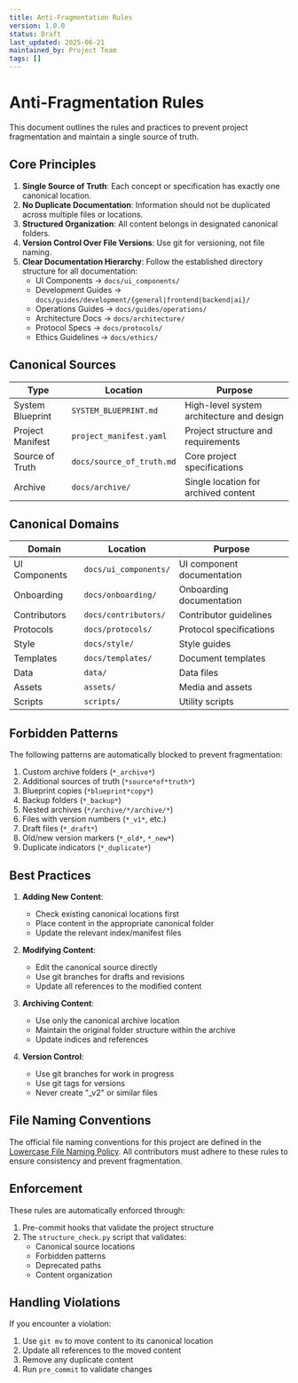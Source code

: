 ```yaml
---
title: Anti-Fragmentation Rules
version: 1.0.0
status: Draft
last_updated: 2025-06-21
maintained_by: Project Team
tags: []
---
```


# Anti-Fragmentation Rules

This document outlines the rules and practices to prevent project fragmentation and maintain a single source of truth.

## Core Principles

1. **Single Source of Truth**: Each concept or specification has exactly one canonical location.
2. **No Duplicate Documentation**: Information should not be duplicated across multiple files or locations.
3. **Structured Organization**: All content belongs in designated canonical folders.
4. **Version Control Over File Versions**: Use git for versioning, not file naming.
5. **Clear Documentation Hierarchy**: Follow the established directory structure for all documentation:
   - UI Components → `docs/ui_components/`
   - Development Guides → `docs/guides/development/{general|frontend|backend|ai}/`
   - Operations Guides → `docs/guides/operations/`
   - Architecture Docs → `docs/architecture/`
   - Protocol Specs → `docs/protocols/`
   - Ethics Guidelines → `docs/ethics/`

## Canonical Sources

| Type | Location | Purpose |
|------|----------|---------|
| System Blueprint | `SYSTEM_BLUEPRINT.md` | High-level system architecture and design |
| Project Manifest | `project_manifest.yaml` | Project structure and requirements |
| Source of Truth | `docs/source_of_truth.md` | Core project specifications |
| Archive | `docs/archive/` | Single location for archived content |

## Canonical Domains

| Domain | Location | Purpose |
|--------|----------|---------|
| UI Components | `docs/ui_components/` | UI component documentation |
| Onboarding | `docs/onboarding/` | Onboarding documentation |
| Contributors | `docs/contributors/` | Contributor guidelines |
| Protocols | `docs/protocols/` | Protocol specifications |
| Style | `docs/style/` | Style guides |
| Templates | `docs/templates/` | Document templates |
| Data | `data/` | Data files |
| Assets | `assets/` | Media and assets |
| Scripts | `scripts/` | Utility scripts |

## Forbidden Patterns

The following patterns are automatically blocked to prevent fragmentation:

1. Custom archive folders (`*_archive*`)
2. Additional sources of truth (`*source*of*truth*`)
3. Blueprint copies (`*blueprint*copy*`)
4. Backup folders (`*_backup*`)
5. Nested archives (`*/archive/*/archive/*`)
6. Files with version numbers (`*_v1*`, etc.)
7. Draft files (`*_draft*`)
8. Old/new version markers (`*_old*`, `*_new*`)
9. Duplicate indicators (`*_duplicate*`)

## Best Practices

1. **Adding New Content**:
   - Check existing canonical locations first
   - Place content in the appropriate canonical folder
   - Update the relevant index/manifest files

2. **Modifying Content**:
   - Edit the canonical source directly
   - Use git branches for drafts and revisions
   - Update all references to the modified content

3. **Archiving Content**:
   - Use only the canonical archive location
   - Maintain the original folder structure within the archive
   - Update indices and references

4. **Version Control**:
   - Use git branches for work in progress
   - Use git tags for versions
   - Never create "_v2" or similar files

## File Naming Conventions

The official file naming conventions for this project are defined in the [Lowercase File Naming Policy](./lowercase_file_naming_policy.md). All contributors must adhere to these rules to ensure consistency and prevent fragmentation.

## Enforcement

These rules are automatically enforced through:

1. Pre-commit hooks that validate the project structure
2. The `structure_check.py` script that validates:
   - Canonical source locations
   - Forbidden patterns
   - Deprecated paths
   - Content organization

## Handling Violations

If you encounter a violation:

1. Use `git mv` to move content to its canonical location
2. Update all references to the moved content
3. Remove any duplicate content
4. Run `pre_commit` to validate changes
